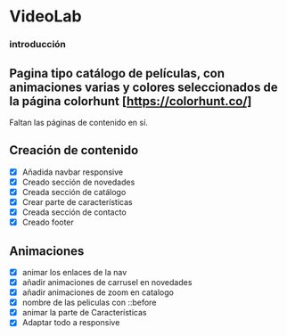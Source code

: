 # VideoLab
### introducción
Pagina tipo catálogo de películas, con animaciones varias y colores seleccionados de la página colorhunt [https://colorhunt.co/]
---
Faltan las páginas de contenido en sí.
## Creación de contenido
* [x] Añadida navbar responsive
* [x] Creado sección de novedades
* [x] Creada sección de catálogo
* [x] Crear parte de características
* [x] Creada sección de contacto
* [x] Creado footer
## Animaciones
* [x] animar los enlaces de la nav
* [x] añadir animaciones de carrusel en novedades
* [x] añadir animaciones de zoom en catalogo
* [x] nombre de las peliculas con ::before
* [x] animar la parte de Características
* [x] Adaptar todo a responsive
